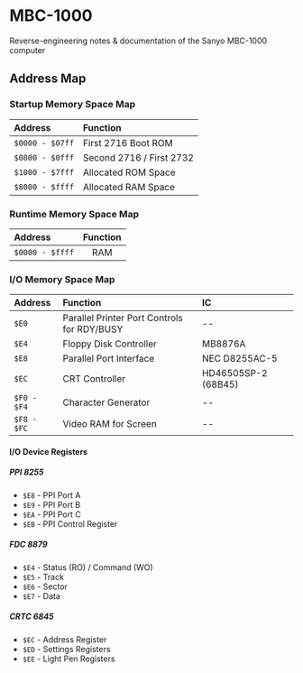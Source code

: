 # MBC-1000
Reverse-engineering notes &amp; documentation of the Sanyo MBC-1000 computer


## Address Map

### Startup Memory Space Map

| Address | Function |
| :--- | :--- |
| `$0000 - $07ff` | First 2716 Boot ROM | 
| `$0800 - $0fff` | Second 2716 / First 2732 |
| `$1000 - $7fff` | Allocated ROM Space | 
| `$8000 - $ffff` | Allocated RAM Space |

### Runtime Memory Space Map

| Address | Function | 
| :--- | :---: |
| `$0000 - $ffff` | RAM |

### I/O Memory Space Map

| Address | Function | IC |
| :--- | :--- | :--- |
| `$E0` | Parallel Printer Port Controls for RDY/BUSY | -- |
| `$E4` | Floppy Disk Controller | MB8876A |
| `$E8` | Parallel Port Interface | NEC D8255AC-5 |
| `$EC` | CRT Controller | HD46505SP-2 (68B45) |
| `$F0 - $F4` | Character Generator | -- |
| `$F8 - $FC` | Video RAM for Screen | -- |

#### I/O Device Registers

##### PPI 8255

- `$E8` - PPI Port A
- `$E9` - PPI Port B
- `$EA` - PPI Port C
- `$EB` - PPI Control Register

##### FDC 8879

- `$E4` - Status (RO) / Command (WO)
- `$E5` - Track
- `$E6` - Sector
- `$E7` - Data

##### CRTC 6845

- `$EC` - Address Register
- `$ED` - Settings Registers
- `$EE` - Light Pen Registers
